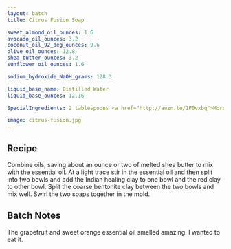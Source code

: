 ```yaml
---
layout: batch
title: Citrus Fusion Soap

sweet_almond_oil_ounces: 1.6
avocado_oil_ounces: 3.2
coconut_oil_92_deg_ounces: 9.6
olive_oil_ounces: 12.8
shea_butter_ounces: 3.2
sunflower_oil_ounces: 1.6

sodium_hydroxide_NaOH_grams: 128.3

liquid_base_name: Distilled Water
liquid_base_ounces: 12.16

SpecialIngredients: 2 tablespoons <a href="http://amzn.to/1P0vxbg">Moroccan red clay powder</a>, 2 tablespoons <a href="http://amzn.to/1mO82Mu">Indian healing clay powder (calcium bentonite)</a>, &frac12; tablespoon <a href="http://amzn.to/1P0vJan">coarse sodium bentonite clay</a>, 1 oz. grapefruit essential oil (Crafty Bubbles brand), and &frac12; oz. sweet orange essential oil (Crafty Bubbles brand).

image: citrus-fusion.jpg
---
```


## Recipe
Combine oils, saving about an ounce or two of melted shea butter to mix with the essential oil. At a light trace stir in the essential oil and then split into two bowls and add the Indian healing clay to one bowl and the red clay to other bowl. Split the coarse bentonite clay between the two bowls and mix well. Swirl the two soaps together in the mold.

## Batch Notes
The grapefruit and sweet orange essential oil smelled amazing. I wanted to eat it.